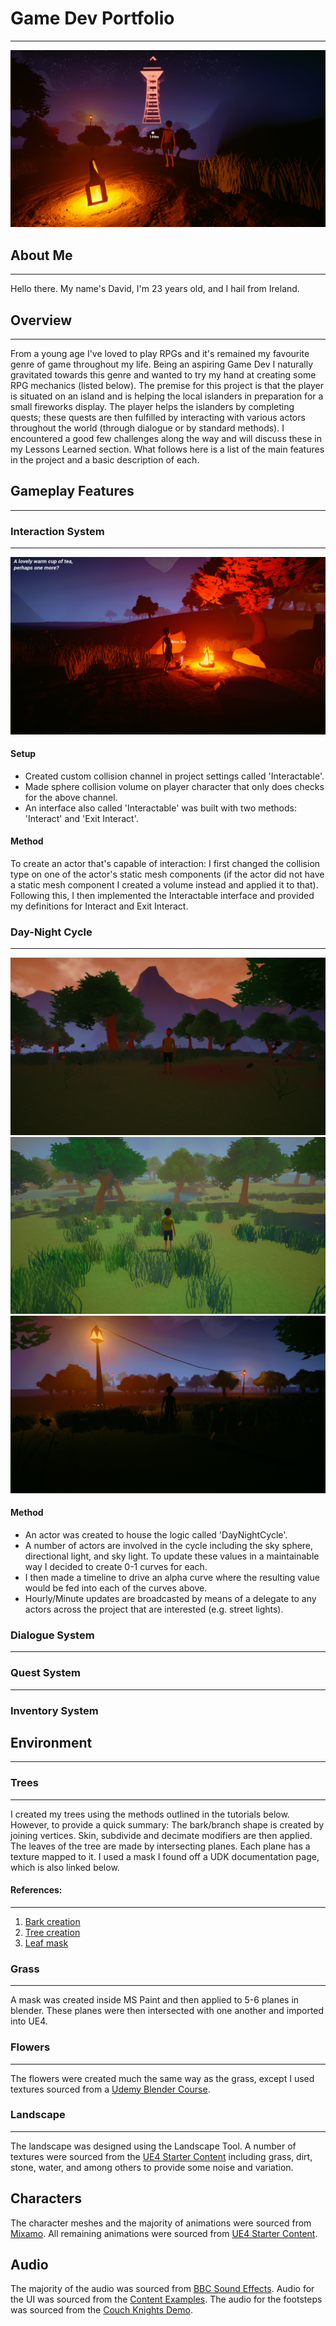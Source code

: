 # Game Dev Portfolio
--------------------
![Night time scene](/images/nighttower.png)

## About Me
-----------
Hello there. My name's David, I'm 23 years old, and I hail from Ireland.

## Overview
-----------
From a young age I've loved to play RPGs and it's remained my favourite genre of game throughout my life. Being an aspiring Game Dev I naturally gravitated towards this genre and wanted to try my hand at creating some RPG mechanics (listed below). The premise for this project is that the player is situated on an island and is helping the local islanders in preparation for a small fireworks display. The player helps the islanders by completing quests; these quests are then fulfilled by interacting with various actors throughout the world (through dialogue or by standard methods).
I encountered a good few challenges along the way and will discuss these in my Lessons Learned section. What follows here is a list of the main features in the project and a basic description of each.

## Gameplay Features
--------------------

### Interaction System
----------------------
![Interaction](/images/interaction.png)

#### Setup
* Created custom collision channel in project settings called 'Interactable'.
* Made sphere collision volume on player character that only does checks for the above channel.
* An interface also called 'Interactable' was built with two methods: 'Interact' and 'Exit Interact'.

#### Method
To create an actor that's capable of interaction: I first changed the collision type on one of the actor's static mesh components (if the actor did not have a static mesh component I created a volume instead and applied it to that). Following this, I then implemented the Interactable interface and provided my definitions for Interact and Exit Interact.

### Day-Night Cycle
-------------------
![Dawn](/images/dawntime.png)
![Day](/images/daytime.png)
![Night](/images/nighttime.png)

#### Method

* An actor was created to house the logic called 'DayNightCycle'.
* A number of actors are involved in the cycle including the sky sphere, directional light, and sky light. To update these values in a maintainable way I decided to create 0-1 curves for each.
* I then made a timeline to drive an alpha curve where the resulting value would be fed into each of the curves above.
* Hourly/Minute updates are broadcasted by means of a delegate to any actors across the project that are interested (e.g. street lights).

### Dialogue System
-------------------

### Quest System
----------------

### Inventory System

## Environment
--------------

### Trees
---------
I created my trees using the methods outlined in the tutorials below. However, to provide a quick summary: The bark/branch shape is created by joining vertices. Skin, subdivide and decimate modifiers are then applied. The leaves of the tree are made by intersecting planes. Each plane has a texture mapped to it. I used a mask I found off a UDK documentation page, which is also linked below.

#### References:
----------------
1. [Bark creation](https://www.youtube.com/watch?v=wB0VgyN8tOw)
1. [Tree creation](https://www.youtube.com/watch?v=_Br6Xq4LZcI)
1. [Leaf mask](https://api.unrealengine.com/udk/Three/rsrc/Three/SoftMasked/GoodLeafMask.jpg)

### Grass
--------------
A mask was created inside MS Paint and then applied to 5-6 planes in blender. These planes were then intersected with one another and imported into UE4.

### Flowers
--------------
The flowers were created much the same way as the grass, except I used textures sourced from a [Udemy Blender Course](https://www.udemy.com/blendertutorial/).

### Landscape
--------------
The landscape was designed using the Landscape Tool. A number of textures were sourced from the [UE4 Starter Content](https://docs.unrealengine.com/en-us/Engine/Content/Packs) including grass, dirt, stone, water, and among others to provide some noise and variation.

## Characters

The character meshes and the majority of animations were sourced from [Mixamo](https://www.mixamo.com/#/). All remaining animations were sourced from [UE4 Starter Content](https://docs.unrealengine.com/en-us/Engine/Content/Packs).

## Audio

The majority of the audio was sourced from [BBC Sound Effects](http://bbcsfx.acropolis.org.uk/). Audio for the UI was sourced from the [Content Examples](https://docs.unrealengine.com/en-us/Resources/ContentExamples). The audio for the footsteps was sourced from the [Couch Knights Demo](https://www.unrealengine.com/marketplace/couch-knights).
